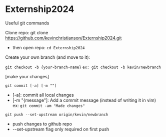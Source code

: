# Externship2024

Useful git commands

Clone repo:
git clone https://github.com/kevinchristianson/Externship2024.git
- then open repo: `cd Externship2024`

Create your own branch (and move to it):

`git checkout -b {your-branch-name}`
`ex: git checkout -b kevin/newbranch`

[make your changes]

`git commit [-a] [-m ""]`
- [-a]: commit all local changes
- [-m "{message"]: Add a commit message (instead of writing it in vim)
ex: `git commit -am "Made changes"`

`git push --set-upstream origin/kevin/newbranch`
- push changes to github repo
- --set-upstream flag only required on first push

